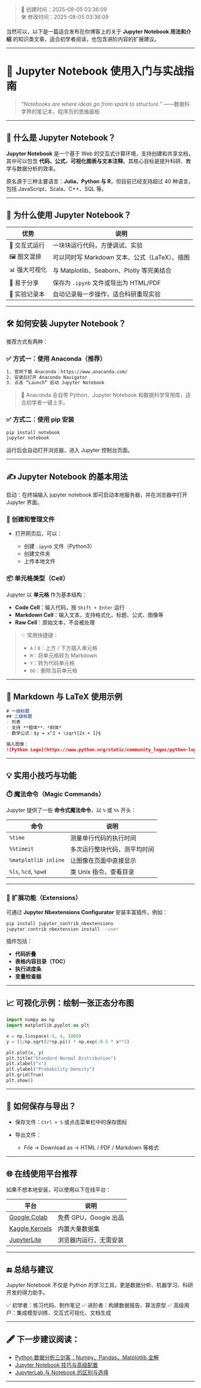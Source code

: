 <!-- timestamp inserted -->
> 📄 创建时间：2025-08-05 03:36:09  
> 🛠️ 修改时间：2025-08-05 03:36:09

当然可以，以下是一篇适合发布在你博客上的关于 **Jupyter Notebook 用法和介绍** 的知识类文章，适合初学者阅读，也包含进阶内容的扩展建议。

---

# 🌟 Jupyter Notebook 使用入门与实战指南

> *“Notebooks are where ideas go from spark to structure.”*
> ——数据科学界的笔记本，程序员的思维画板

---

## 📘 什么是 Jupyter Notebook？

**Jupyter Notebook** 是一个基于 Web 的交互式计算环境，支持创建和共享文档，其中可以包含 **代码、公式、可视化图表与文本注释**。其核心目标是提升科研、教学与数据分析的效率。

原名源于三种主要语言：**Julia、Python 与 R**，但目前已经支持超过 40 种语言，包括 JavaScript、Scala、C++、SQL 等。

---

## 🚀 为什么使用 Jupyter Notebook？

| 优势       | 说明                                |
| -------- | --------------------------------- |
| 📌 交互式运行 | 一块块运行代码，方便调试、实验                   |
| 🖼️ 图文混排 | 可以同时写 Markdown 文本、公式（LaTeX）、插图    |
| 📊 强大可视化 | 与 Matplotlib、Seaborn、Plotly 等完美结合 |
| 🔗 易于分享  | 保存为 `.ipynb` 文件或导出为 HTML/PDF      |
| 🧪 实验记录本 | 自动记录每一步操作，适合科研重现实验                |

---

## 🛠️ 如何安装 Jupyter Notebook？

推荐方式有两种：

### ✅ 方式一：使用 Anaconda（推荐）

```bash
1. 官网下载 Anaconda：https://www.anaconda.com/
2. 安装后打开 Anaconda Navigator
3. 点击 “Launch” 启动 Jupyter Notebook
```

> 📌 Anaconda 会自带 Python、Jupyter Notebook 和数据科学常用库，适合初学者一键上手。

### ✅ 方式二：使用 pip 安装

```bash
pip install notebook
jupyter notebook
```

运行后会自动打开浏览器，进入 Jupyter 控制台页面。

---

## ✍️ Jupyter Notebook 的基本用法

启动：在终端输入 jupyter notebook 即可启动本地服务器，并在浏览器中打开 Jupyter 界面。

### 📁 创建和管理文件

* 打开网页后，可以：

  * 创建 `.ipynb` 文件（Python3）
  * 创建文件夹
  * 上传本地文件

### 📦 单元格类型（Cell）

Jupyter 以 **单元格** 作为基本结构：

* **Code Cell**：输入代码，按 `Shift + Enter` 运行
* **Markdown Cell**：输入文本，支持格式化、标题、公式、图像等
* **Raw Cell**：原始文本，不会被处理

> ✨ 常用快捷键：
>
> * `A` / `B`：上方 / 下方插入单元格
> * `M`：将单元格转为 Markdown
> * `Y`：转为代码单元格
> * `DD`：删除当前单元格

---

## 📓 Markdown 与 LaTeX 使用示例

```markdown
# 一级标题
## 二级标题
- 列表
- 支持 **粗体**、*斜体*
- 数学公式：$y = x^2 + \sqrt{2x + 1}$

插入图像：
![Python Logo](https://www.python.org/static/community_logos/python-logo.png)
```

---

## 💡 实用小技巧与功能

### ⏱️ 魔法命令（Magic Commands）

Jupyter 提供了一些 **命令式魔法命令**，以 `%` 或 `%%` 开头：

| 命令                   | 说明             |
| -------------------- | -------------- |
| `%time`              | 测量单行代码的执行时间    |
| `%%timeit`           | 多次运行整块代码，测平均时间 |
| `%matplotlib inline` | 让图像在页面中直接显示    |
| `%ls`, `%cd`, `%pwd` | 类 Unix 指令，查看目录 |

---

### 🔌 扩展功能（Extensions）

可通过 **Jupyter Nbextensions Configurator** 安装丰富插件，例如：

```bash
pip install jupyter_contrib_nbextensions
jupyter contrib nbextension install --user
```

插件包括：

* **代码折叠**
* **表格内容目录（TOC）**
* **执行进度条**
* **变量检查器**

---

## 📈 可视化示例：绘制一张正态分布图

```python
import numpy as np
import matplotlib.pyplot as plt

x = np.linspace(-4, 4, 1000)
y = (1/np.sqrt(2*np.pi)) * np.exp(-0.5 * x**2)

plt.plot(x, y)
plt.title("Standard Normal Distribution")
plt.xlabel("x")
plt.ylabel("Probability Density")
plt.grid(True)
plt.show()
```

---

## 🔄 如何保存与导出？

* 保存文件：`Ctrl + S` 或点击菜单栏中的保存图标
* 导出文件：

  * File → Download as → HTML / PDF / Markdown 等格式

---

## 🌐 在线使用平台推荐

如果不想本地安装，可以使用以下在线平台：

| 平台                                                 | 说明               |
| -------------------------------------------------- | ---------------- |
| [Google Colab](https://colab.research.google.com/) | 免费 GPU，Google 出品 |
| [Kaggle Kernels](https://www.kaggle.com/kernels)   | 内置大量数据集          |
| [JupyterLite](https://jupyterlite.github.io/demo/) | 浏览器内运行，无需安装      |

---

## 🔚 总结与建议

Jupyter Notebook 不仅是 Python 的学习工具，更是数据分析、机器学习、科研开发的得力助手。

✅ 初学者：练习代码、制作笔记
✅ 进阶者：构建数据报告、算法原型
✅ 高级用户：集成模型训练、交互式可视化、文档生成

---

## 🖋️ 下一步建议阅读：

* [Python 数据分析三剑客：Numpy、Pandas、Matplotlib 全解](#)
* [Jupyter Notebook 技巧与高级配置](#)
* [JupyterLab 与 Notebook 的区别与选择](#)

---
